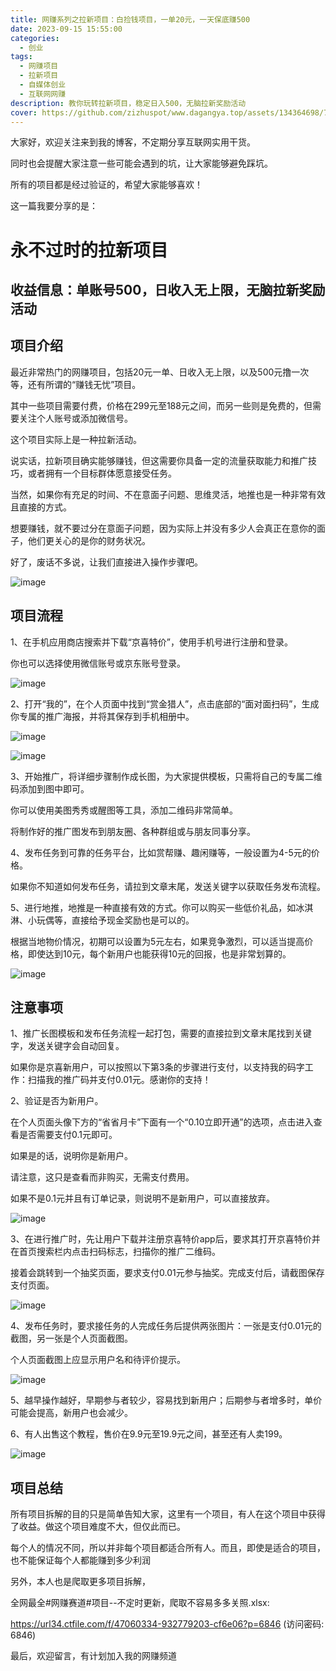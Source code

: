 ```yaml
---
title: 网赚系列之拉新项目：白捡钱项目，一单20元，一天保底赚500
date: 2023-09-15 15:55:00
categories:
  - 创业
tags:
  - 网赚项目
  - 拉新项目
  - 自媒体创业
  - 互联网网赚
description: 教你玩转拉新项目，稳定日入500，无脑拉新奖励活动
cover: https://github.com/zizhuspot/www.dagangya.top/assets/134364698/7efeea0b-aa86-459f-a427-386ea7b3a573
---
```


大家好，欢迎关注来到我的博客，不定期分享互联网实用干货。

同时也会提醒大家注意一些可能会遇到的坑，让大家能够避免踩坑。

所有的项目都是经过验证的，希望大家能够喜欢！

这一篇我要分享的是：

# 永不过时的拉新项目 

## 收益信息：单账号500，日收入无上限，无脑拉新奖励活动

## 项目介绍

最近非常热门的网赚项目，包括20元一单、日收入无上限，以及500元撸一次等，还有所谓的“赚钱无忧”项目。

其中一些项目需要付费，价格在299元至188元之间，而另一些则是免费的，但需要关注个人账号或添加微信号。

这个项目实际上是一种拉新活动。 

说实话，拉新项目确实能够赚钱，但这需要你具备一定的流量获取能力和推广技巧，或者拥有一个目标群体愿意接受任务。 

当然，如果你有充足的时间、不在意面子问题、思维灵活，地推也是一种非常有效且直接的方式。 

想要赚钱，就不要过分在意面子问题，因为实际上并没有多少人会真正在意你的面子，他们更关心的是你的财务状况。

好了，废话不多说，让我们直接进入操作步骤吧。

![image](https://github.com/zizhuspot/www.dagangya.top/assets/134364698/5b0d9438-cf03-48f3-9008-dc2fcc7d3704)

## 项目流程

1、在手机应用商店搜索并下载“京喜特价”，使用手机号进行注册和登录。

你也可以选择使用微信账号或京东账号登录。 

![image](https://github.com/zizhuspot/www.dagangya.top/assets/134364698/eac4c7d7-91ac-4a43-8166-7d85f798dcef)


2、打开“我的”，在个人页面中找到“赏金猎人”，点击底部的“面对面扫码”，生成你专属的推广海报，并将其保存到手机相册中。

![image](https://github.com/zizhuspot/www.dagangya.top/assets/134364698/3af71518-9721-46ab-9b04-5f505f2c0c29)

![image](https://github.com/zizhuspot/www.dagangya.top/assets/134364698/cd079cbc-a086-493c-a526-8ba830047cf3)

3、开始推广，将详细步骤制作成长图，为大家提供模板，只需将自己的专属二维码添加到图中即可。

你可以使用美图秀秀或醒图等工具，添加二维码非常简单。

将制作好的推广图发布到朋友圈、各种群组或与朋友同事分享。

4、发布任务到可靠的任务平台，比如赏帮赚、趣闲赚等，一般设置为4-5元的价格。

如果你不知道如何发布任务，请拉到文章末尾，发送关键字以获取任务发布流程。 

5、进行地推，地推是一种直接有效的方式。你可以购买一些低价礼品，如冰淇淋、小玩偶等，直接给予现金奖励也是可以的。

根据当地物价情况，初期可以设置为5元左右，如果竞争激烈，可以适当提高价格，即使达到10元，每个新用户也能获得10元的回报，也是非常划算的。

![image](https://github.com/zizhuspot/www.dagangya.top/assets/134364698/6520744e-c3cf-4142-acc7-ba1d97a884ff)


## 注意事项

1、推广长图模板和发布任务流程一起打包，需要的直接拉到文章末尾找到关键字，发送关键字会自动回复。

如果你是京喜新用户，可以按照以下第3条的步骤进行支付，以支持我的码字工作：扫描我的推广码并支付0.01元。感谢你的支持！

2、验证是否为新用户。

在个人页面头像下方的“省省月卡”下面有一个“0.10立即开通”的选项，点击进入查看是否需要支付0.1元即可。

如果是的话，说明你是新用户。

请注意，这只是查看而非购买，无需支付费用。


如果不是0.1元并且有订单记录，则说明不是新用户，可以直接放弃。

![image](https://github.com/zizhuspot/www.dagangya.top/assets/134364698/d5fe22b4-a80a-4941-a141-7a6935405dd0)


3、在进行推广时，先让用户下载并注册京喜特价app后，要求其打开京喜特价并在首页搜索栏内点击扫码标志，扫描你的推广二维码。

接着会跳转到一个抽奖页面，要求支付0.01元参与抽奖。完成支付后，请截图保存支付页面。 

![image](https://github.com/zizhuspot/www.dagangya.top/assets/134364698/ccfef693-aaa1-49bf-a395-8c43040c52d2)


4、发布任务时，要求接任务的人完成任务后提供两张图片：一张是支付0.01元的截图，另一张是个人页面截图。

个人页面截图上应显示用户名和待评价提示。

![image](https://github.com/zizhuspot/www.dagangya.top/assets/134364698/bf70e35c-ca59-43d6-94f7-7371b6baef95)


5、越早操作越好，早期参与者较少，容易找到新用户；后期参与者增多时，单价可能会提高，新用户也会减少。

6、有人出售这个教程，售价在9.9元至19.9元之间，甚至还有人卖199。

![image](https://github.com/zizhuspot/www.dagangya.top/assets/134364698/cd252994-a95f-47b4-aa7e-53249a3f099d)

## 项目总结

所有项目拆解的目的只是简单告知大家，这里有一个项目，有人在这个项目中获得了收益。做这个项目难度不大，但仅此而已。

每个人的情况不同，所以并非每个项目都适合所有人。而且，即使是适合的项目，也不能保证每个人都能赚到多少利润

另外，本人也是爬取更多项目拆解，

全网最全#网赚赛道#项目--不定时更新，爬取不容易多多关照.xlsx: 

https://url34.ctfile.com/f/47060334-932779203-cf6e06?p=6846 (访问密码: 6846)

最后，欢迎留言，有计划加入我的网赚频道

